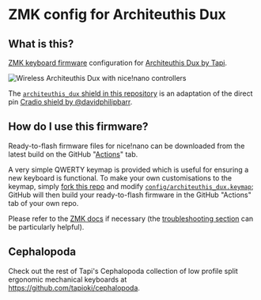 # ZMK config for Architeuthis Dux

## What is this?

[ZMK keyboard firmware][1] configuration for [Architeuthis Dux by Tapi][2].

![Wireless Architeuthis Dux with nice!nano controllers][3]

The [`architeuthis_dux` shield in this repository](/config/boards/shields/architeuthis_dux/) is an adaptation of the direct pin [Cradio shield by @davidphilipbarr][4].

## How do I use this firmware?

Ready-to-flash firmware files for nice!nano can be downloaded from the latest build on the GitHub "[Actions][8]" tab.

A very simple QWERTY keymap is provided which is useful for ensuring a new keyboard is functional. To make your own customisations to the keymap, simply [fork this repo][7] and modify [`config/architeuthis_dux.keymap`](config/architeuthis_dux.keymap); GitHub will then build your ready-to-flash firmware in the GitHub "Actions" tab of your own repo.

Please refer to the [ZMK docs][5] if necessary (the [troubleshooting section][6] can be particularly helpful).

## Cephalopoda

Check out the rest of Tapi's Cephalopoda collection of low profile split ergonomic mechanical keyboards at <https://github.com/tapioki/cephalopoda>.

[1]: https://zmk.dev/
[2]: https://github.com/tapioki/cephalopoda/tree/main/Architeuthis%20dux
[3]: https://media.discordapp.net/attachments/855822038287908864/866315666802081792/image0.jpg
[4]: https://github.com/zmkfirmware/zmk/tree/main/app/boards/shields/cradio
[5]: https://zmk.dev/docs
[6]: https://zmk.dev/docs/troubleshooting#dtlibdterror
[7]: https://github.com/dxmh/zmk-architeuthis-dux/fork
[8]: https://github.com/dxmh/zmk-architeuthis-dux/actions
